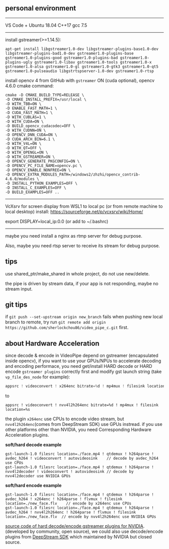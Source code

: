 

## personal environment ##
---------
VS Code + Ubuntu 18.04 C++17  gcc 7.5

---------

install gstreamer(>=1.14.5):
```
apt-get install libgstreamer1.0-dev libgstreamer-plugins-base1.0-dev libgstreamer-plugins-bad1.0-dev gstreamer1.0-plugins-base gstreamer1.0-plugins-good gstreamer1.0-plugins-bad gstreamer1.0-plugins-ugly gstreamer1.0-libav gstreamer1.0-tools gstreamer1.0-x gstreamer1.0-alsa gstreamer1.0-gl gstreamer1.0-gtk3 gstreamer1.0-qt5 gstreamer1.0-pulseaudio libgstrtspserver-1.0-dev gstreamer1.0-rtsp
```

install opencv 4 from GitHub with `gstreamer` ON (cuda optional), opencv 4.6.0 cmake command:
```
cmake -D CMAKE_BUILD_TYPE=RELEASE \
-D CMAKE_INSTALL_PREFIX=/usr/local \
-D WITH_TBB=ON \
-D ENABLE_FAST_MATH=1 \
-D CUDA_FAST_MATH=1 \
-D WITH_CUBLAS=1 \
-D WITH_CUDA=ON \
-D BUILD_opencv_cudacodec=OFF \
-D WITH_CUDNN=ON \
-D OPENCV_DNN_CUDA=ON \
-D CUDA_ARCH_BIN=6.1 \
-D WITH_V4L=ON \
-D WITH_QT=OFF \
-D WITH_OPENGL=ON \
-D WITH_GSTREAMER=ON \
-D OPENCV_GENERATE_PKGCONFIG=ON \
-D OPENCV_PC_FILE_NAME=opencv.pc \
-D OPENCV_ENABLE_NONFREE=ON \
-D OPENCV_EXTRA_MODULES_PATH=/windows2/zhzhi/opencv_contrib-4.6.0/modules \
-D INSTALL_PYTHON_EXAMPLES=OFF \
-D INSTALL_C_EXAMPLES=OFF \
-D BUILD_EXAMPLES=OFF ..
```

---------
VcXsrv for screen display from WSL1 to local pc (or from remote machine to local desktop)
install: https://sourceforge.net/p/vcxsrv/wiki/Home/

export DISPLAY=local_ip:0.0 (or add to ~/.bashrc)

---------
maybe you need install a nginx as rtmp server for debug purpose. 

Also, maybe you need rtsp server to receive its stream for debug purpose.

## tips ##
use shared_ptr/make_shared in whole project, do not use new/delete.

the pipe is driven by stream data, if your app is not responding, maybe no stream input.

## git tips ##
if `git push --set-upstream origin new_branch` fails when pushing new local branch to remote, 
try run `git remote add origin https://github.com/sherlockchou86/video_pipe_c.git` first.

## about Hardware Acceleration ##
since decode & encode in VideoPipe depend on gstreamer (encapsulated inside opencv), if you want to use your GPUs/NPUs to accelerate decoding and encoding performace, you need get/install HARD decode or HARD encode `gstreamer plugins` correctly first and modify gst launch string (take `vp_file_des_node` for example):
```cpp
appsrc ! videoconvert ! x264enc bitrate=%d ! mp4mux ! filesink location=%s
```
to
```
appsrc ! videoconvert ! nvv4l2h264enc bitrate=%d ! mp4mux ! filesink location=%s
```
the plugin `x264enc` use CPUs to encode video stream, but `nvv4l2h264enc`(comes from DeepStream SDK) use GPUs instread. if you use other platforms other than NVIDIA, you need Corresponding Hardware Acceleration plugins.

**soft/hard decode example**
```
gst-launch-1.0 filesrc location=./face.mp4 ! qtdemux ! h264parse ! avdec_h264 ! videoconvert ! autovideosink    // decode by avdec_h264 use CPUs
gst-launch-1.0 filesrc location=./face.mp4 ! qtdemux ! h264parse ! nvv4l2decoder ! videoconvert ! autovideosink // decode by nvv4l2decoder use NVIDIA GPUs
```

**soft/hard encode example**
```
gst-launch-1.0 filesrc location=./face.mp4 ! qtdemux ! h264parse ! avdec_h264 ! x264enc ! h264parse ! flvmux ! filesink location=./new_face.flv    // encode by x264enc use CPUs
gst-launch-1.0 filesrc location=./face.mp4 ! qtdemux ! h264parse ! avdec_h264 ! nvv4l2h264enc ! h264parse ! flvmux ! filesink location=./new_face.flv  // encode by nvv4l2h264enc use NVIDIA GPUs
```
[source code of hard decode/encode gstreamer plugins for NVIDIA](https://gitlab.freedesktop.org/gstreamer/gstreamer/-/tree/main/subprojects/gst-plugins-bad/sys/nvcodec).(developed by community, open source), we could also use decode/encode plugins from [DeepStream SDK](https://docs.nvidia.com/metropolis/deepstream/6.0/dev-guide/text/DS_Quickstart.html) which maintained by NVIDIA but closed source.

